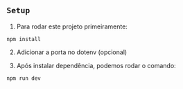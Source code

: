 
## `Setup`

1. Para rodar este projeto primeiramente:

`npm install`

2. Adicionar a porta no dotenv (opcional)

3. Após instalar dependência, podemos rodar o comando:

`npm run dev`
